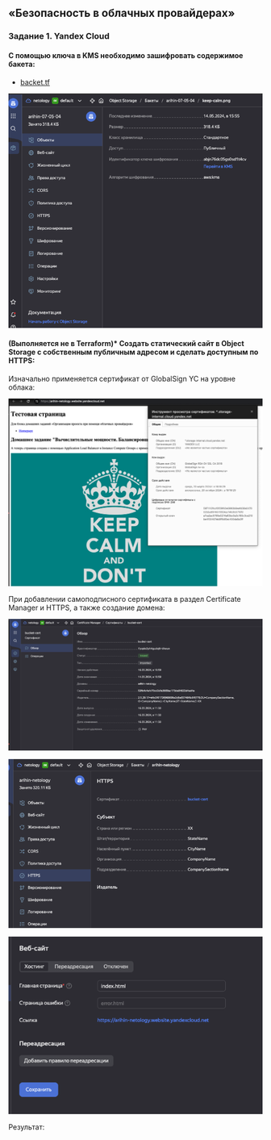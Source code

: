 ## «Безопасность в облачных провайдерах»
### Задание 1. Yandex Cloud

#### С помощью ключа в KMS необходимо зашифровать содержимое бакета:

- [backet.tf](terr/backet.tf) 


![!\[Alt text\](<img/!\[Alt text\](<img/1.png>)>)](<img/1.png>)

#### (Выполняется не в Terraform)* Создать статический сайт в Object Storage c собственным публичным адресом и сделать доступным по HTTPS:

Изначально применяется сертификат от GlobalSign YC на уровне облака: 

![!\[Alt text\](<img/!\[Alt text\](<img/5.png>)>)](<img/5.png>)




При добавлении самоподписного сертификата в раздел Certificate Manager и HTTPS, а также создание домена:

![!\[Alt text\](<img/!\[Alt text\](<img/2.png>)>)](<img/2.png>)

![!\[Alt text\](<img/!\[Alt text\](<img/3.png>)>)](<img/3.png>)

![!\[Alt text\](<img/!\[Alt text\](<img/4.png>)>)](<img/4.png>)


Результат:



